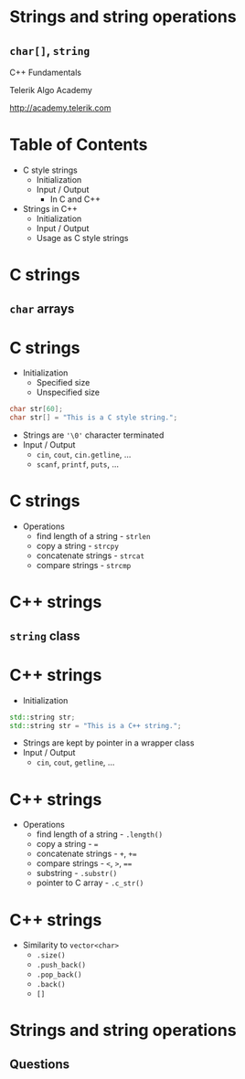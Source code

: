 <!-- section start -->

<!-- attr: {id: 'title', class: 'slide-title', hasScriptWrapper: true} -->

# Strings and string operations
## `char[]`, `string`

<div class="signature">
    <p class="signature-course">C++ Fundamentals</p>
    <p class="signature-initiative">Telerik Algo Academy</p>
    <a href="http://academy.telerik.com" class="signature-link">http://academy.telerik.com</a>
</div>

<!-- section start -->
<!-- attr: {id: 'table-of-contents'} -->
# Table of Contents
- C style strings
  - Initialization
  - Input / Output
    - In C and C++
- Strings in C++
  - Initialization
  - Input / Output
  - Usage as C style strings

<!-- section start -->
<!-- attr: {class: 'slide-section'} -->
# C strings
## `char` arrays

<!-- attr: {} -->
# C strings
- Initialization
  - Specified size
  - Unspecified size

```cpp
char str[60];
char str[] = "This is a C style string.";
```

- Strings are `'\0'` character terminated
- Input / Output
  - `cin`, `cout`, `cin.getline`, ...
  - `scanf`, `printf`, `puts`, ...

<!-- attr: {} -->
# C strings
- Operations
  - find length of a string - `strlen`
  - copy a string - `strcpy`
  - concatenate strings - `strcat`
  - compare strings - `strcmp`

<!-- section start -->
<!-- attr: {class: 'slide-section'} -->
# C++ strings
## `string` class

<!-- attr: {} -->
# C++ strings
- Initialization

```cpp
std::string str;
std::string str = "This is a C++ string.";
```

- Strings are kept by pointer in a wrapper class
- Input / Output
  - `cin`, `cout`, `getline`, ...

<!-- attr: {} -->
# C++ strings
- Operations
  - find length of a string - `.length()`
  - copy a string - `=`
  - concatenate strings - `+`, `+=`
  - compare strings - `<`, `>`, `==`
  - substring - `.substr()`
  - pointer to C array - `.c_str()`

<!-- attr: {hasScriptWrapper: true} -->
# C++ strings
- Similarity to `vector<char>`
  - `.size()`
  - `.push_back()`
  - `.pop_back()`
  - `.back()`
  - `[]`

<!-- section start -->
<!-- attr: { class: 'slide-questions'} -->
# Strings and string operations
## Questions
